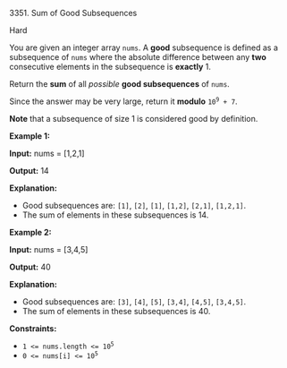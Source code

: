 3351\. Sum of Good Subsequences

Hard

You are given an integer array `nums`. A **good** subsequence is defined as a subsequence of `nums` where the absolute difference between any **two** consecutive elements in the subsequence is **exactly** 1.

Return the **sum** of all _possible_ **good subsequences** of `nums`.

Since the answer may be very large, return it **modulo** <code>10<sup>9</sup> + 7</code>.

**Note** that a subsequence of size 1 is considered good by definition.

**Example 1:**

**Input:** nums = [1,2,1]

**Output:** 14

**Explanation:**

*   Good subsequences are: `[1]`, `[2]`, `[1]`, `[1,2]`, `[2,1]`, `[1,2,1]`.
*   The sum of elements in these subsequences is 14.

**Example 2:**

**Input:** nums = [3,4,5]

**Output:** 40

**Explanation:**

*   Good subsequences are: `[3]`, `[4]`, `[5]`, `[3,4]`, `[4,5]`, `[3,4,5]`.
*   The sum of elements in these subsequences is 40.

**Constraints:**

*   <code>1 <= nums.length <= 10<sup>5</sup></code>
*   <code>0 <= nums[i] <= 10<sup>5</sup></code>